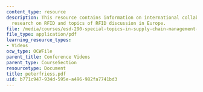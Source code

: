 ```yaml
---
content_type: resource
description: This resource contains information on international collaboration, European
  research on RFID and topics of RFID discussion in Europe.
file: /media/courses/esd-290-special-topics-in-supply-chain-management-spring-2005/b771c947934d595ea496982fa7741bd3_peterfriess.pdf
file_type: application/pdf
learning_resource_types:
- Videos
ocw_type: OCWFile
parent_title: Conference Videos
parent_type: CourseSection
resourcetype: Document
title: peterfriess.pdf
uid: b771c947-934d-595e-a496-982fa7741bd3
---
```

